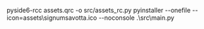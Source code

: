pyside6-rcc assets.qrc -o src/assets_rc.py
pyinstaller --onefile --icon=assets\signumsavotta.ico --noconsole .\src\main.py